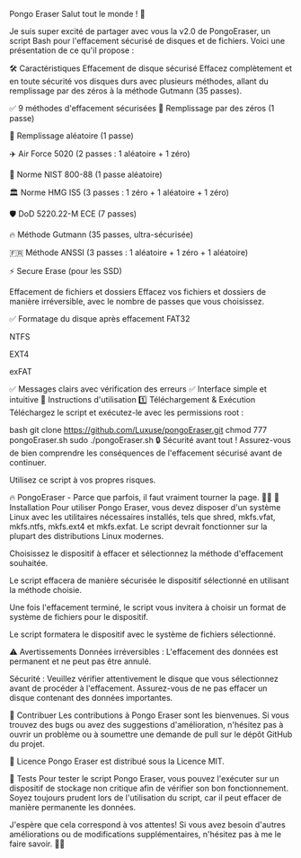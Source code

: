 Pongo Eraser
Salut tout le monde ! 🚀

Je suis super excité de partager avec vous la v2.0 de PongoEraser, un script Bash pour l'effacement sécurisé de disques et de fichiers. Voici une présentation de ce qu'il propose :

🛠 Caractéristiques
Effacement de disque sécurisé
Effacez complètement et en toute sécurité vos disques durs avec plusieurs méthodes, allant du remplissage par des zéros à la méthode Gutmann (35 passes).

✅ 9 méthodes d'effacement sécurisées
🛑 Remplissage par des zéros (1 passe)

🔄 Remplissage aléatoire (1 passe)

✈️ Air Force 5020 (2 passes : 1 aléatoire + 1 zéro)

🔐 Norme NIST 800-88 (1 passe aléatoire)

🏛️ Norme HMG IS5 (3 passes : 1 zéro + 1 aléatoire + 1 zéro)

🛡 DoD 5220.22-M ECE (7 passes)

🔥 Méthode Gutmann (35 passes, ultra-sécurisée)

🇫🇷 Méthode ANSSI (3 passes : 1 aléatoire + 1 zéro + 1 aléatoire)

⚡ Secure Erase (pour les SSD)

Effacement de fichiers et dossiers
Effacez vos fichiers et dossiers de manière irréversible, avec le nombre de passes que vous choisissez.

✅ Formatage du disque après effacement
FAT32

NTFS

EXT4

exFAT

✅ Messages clairs avec vérification des erreurs
✅ Interface simple et intuitive
📜 Instructions d'utilisation
1️⃣ Téléchargement & Exécution
Téléchargez le script et exécutez-le avec les permissions root :

bash
git clone https://github.com/Luxuse/pongoEraser.git
chmod 777 pongoEraser.sh
sudo ./pongoEraser.sh
🔒 Sécurité avant tout !
Assurez-vous de bien comprendre les conséquences de l'effacement sécurisé avant de continuer.

Utilisez ce script à vos propres risques.

🔥 PongoEraser - Parce que parfois, il faut vraiment tourner la page. 📄💥
🚀 Installation
Pour utiliser Pongo Eraser, vous devez disposer d'un système Linux avec les utilitaires nécessaires installés, tels que shred, mkfs.vfat, mkfs.ntfs, mkfs.ext4 et mkfs.exfat. Le script devrait fonctionner sur la plupart des distributions Linux modernes.


Choisissez le dispositif à effacer et sélectionnez la méthode d'effacement souhaitée.

Le script effacera de manière sécurisée le dispositif sélectionné en utilisant la méthode choisie.

Une fois l'effacement terminé, le script vous invitera à choisir un format de système de fichiers pour le dispositif.

Le script formatera le dispositif avec le système de fichiers sélectionné.

⚠️ Avertissements
Données irréversibles : L'effacement des données est permanent et ne peut pas être annulé.

Sécurité : Veuillez vérifier attentivement le disque que vous sélectionnez avant de procéder à l'effacement. Assurez-vous de ne pas effacer un disque contenant des données importantes.

🤝 Contribuer
Les contributions à Pongo Eraser sont les bienvenues. Si vous trouvez des bugs ou avez des suggestions d'amélioration, n'hésitez pas à ouvrir un problème ou à soumettre une demande de pull sur le dépôt GitHub du projet.

📜 Licence
Pongo Eraser est distribué sous la Licence MIT.

🧪 Tests
Pour tester le script Pongo Eraser, vous pouvez l'exécuter sur un dispositif de stockage non critique afin de vérifier son bon fonctionnement. Soyez toujours prudent lors de l'utilisation du script, car il peut effacer de manière permanente les données.

J'espère que cela correspond à vos attentes! Si vous avez besoin d'autres améliorations ou de modifications supplémentaires, n'hésitez pas à me le faire savoir. 🚀😊
